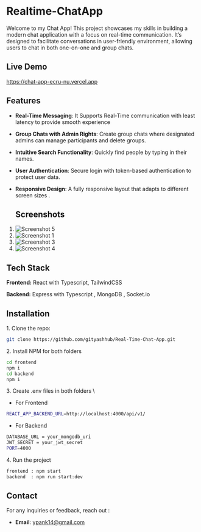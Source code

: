 # Realtime-ChatApp


Welcome to my Chat App! This project showcases my skills in building a modern chat application with a focus on real-time communication. It’s designed to facilitate conversations in user-friendly environment, allowing users to chat  in both one-on-one and group chats.

## Live Demo

https://chat-app-ecru-nu.vercel.app

## Features

- **Real-Time Messaging**: It Supports Real-Time communication with least latency to provide smooth experience
- **Group Chats with Admin Rights**: Create group chats where designated admins can manage participants and delete groups.
- **Intuitive Search Functionality**: Quickly find  people by typing in their names.
- **User Authentication**: Secure login with token-based authentication to protect user data.
- **Responsive Design**: A fully responsive layout that adapts to different screen sizes .

  ## Screenshots
1. ![Screenshot 5](https://drive.google.com/uc?export=view&id=1hKUPuh8_B7yXqeunfWmw63uD4JqZbCYq)
2. ![Screenshot 1](https://drive.google.com/uc?export=view&id=1Dn1OQpq2XeYcRCmht_ovkmE8rWUUices)
3. ![Screenshot 3](https://drive.google.com/uc?export=view&id=1ibpBrWOPuXKyfmk-6JVPdAeYos3WyPFa)
4. ![Screenshot 4](https://drive.google.com/uc?export=view&id=1HZsv9GPi9eJmpC1SHLAiP2JGzNIKl09I)


## Tech Stack

**Frontend:** React with Typescript, TailwindCSS

**Backend:**  Express with Typescript , MongoDB , Socket.io

## Installation

 1\. Clone the repo:
```bash
git clone https://github.com/gityashhub/Real-Time-Chat-App.git
```
2\. Install NPM for both folders
```bash
cd frontend 
npm i 
cd backend
npm i 
```
3\. Create .env files in both folders \
   * For Frontend
```bash
REACT_APP_BACKEND_URL=http://localhost:4000/api/v1/
```
* For Backend 
 ```bash
DATABASE_URL = your_mongodb_uri
JWT_SECRET = your_jwt_secret
PORT=4000
```
4\. Run the project
```bash 
frontend : npm start 
backend  : npm run start:dev
```

## Contact

For any inquiries or feedback, reach out :

- **Email**: ypank14@gmail.com









